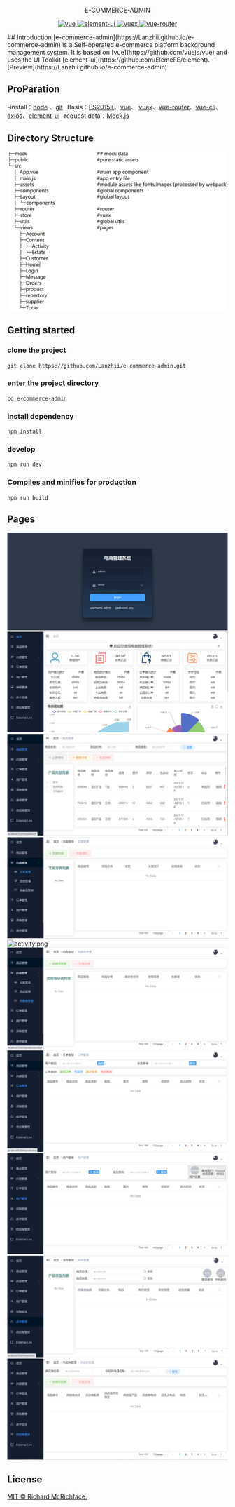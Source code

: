 <p align="center">
    E-COMMERCE-ADMIN
</p>

<p align="center">
  <a href="https://github.com/vuejs/vue">
    <img src="https://img.shields.io/badge/vue-2.6.11-brightgreen.svg" alt="vue">
  </a>
  <a href="https://github.com/ElemeFE/element">
    <img src="https://img.shields.io/badge/element--ui-2.15.3-brightgreen.svg" alt="element-ui">
  </a>
  <a href="https://github.com/vuejs/vuex">
    <img src="https://img.shields.io/badge/vuex-3.1.0-brightgreen.svg" alt="vuex">
  </a>
  <a href="https://github.com/vuejs/vue-router">
    <img src="https://img.shields.io/badge/router-3.1.0-brightgreen.svg" alt="vue-router">
  </a>
</p>
## Introduction
[e-commerce-admin](https://Lanzhii.github.io/e-commerce-admin) is a Self-operated e-commerce platform background management system. It is based on [vue](https://github.com/vuejs/vue) and uses the UI Toolkit [element-ui](https://github.com/ElemeFE/element).
- [Preview](https://Lanzhii.github.io/e-commerce-admin)


## ProParation

-install：[node](https://nodejs.org/) 、[git](https://git-scm.com/) 
-Basis：[ES2015+](https://es6.ruanyifeng.com/)、[vue](https://cn.vuejs.org/index.html)、 [vuex](https://vuex.vuejs.org/zh-cn/)、[vue-router](https://router.vuejs.org/zh-cn/)、[vue-cli](https://github.com/vuejs/vue-cli)、[axios](https://github.com/axios/axios)、[element-ui](https://github.com/ElemeFE/element)
-request data：[Mock.js](https://github.com/nuysoft/Mock)

## Directory Structure
![tree.png](https://github.com/Lanzhii/e-commerce-admin/blob/master/src/assets/gh-pages/tree.png)

## Getting started


### clone the project
```
git clone https://github.com/Lanzhii/e-commerce-admin.git
```
### enter the project directory
```
cd e-commerce-admin
```
### install dependency
```
npm install
```
### develop
```
npm run dev
```

### Compiles and minifies for production
```
npm run build
```
## Pages
![login.png](https://github.com/Lanzhii/e-commerce-admin/blob/master/src/assets/gh-pages/login.png)
![home.png](https://github.com/Lanzhii/e-commerce-admin/blob/master/src/assets/gh-pages/home.png)
![product.png](https://github.com/Lanzhii/e-commerce-admin/blob/master/src/assets/gh-pages/product.png)
![content.png](https://github.com/Lanzhii/e-commerce-admin/blob/master/src/assets/gh-pages/content.png)
![activity.png](https://github.com/Lanzhii/e-commerce-admin/blob/master/src/assets/gh-pages/actvity.png)
![estate.png](https://github.com/Lanzhii/e-commerce-admin/blob/master/src/assets/gh-pages/estate.png)
![order.png](https://github.com/Lanzhii/e-commerce-admin/blob/master/src/assets/gh-pages/order.png)
![customer.png](https://github.com/Lanzhii/e-commerce-admin/blob/master/src/assets/gh-pages/customer.png)
![repository.png](https://github.com/Lanzhii/e-commerce-admin/blob/master/src/assets/gh-pages/repository.png)
![supplier.png](https://github.com/Lanzhii/e-commerce-admin/blob/master/src/assets/gh-pages/supplier.png)

## License

[MIT © Richard McRichface.](../LICENSE)
